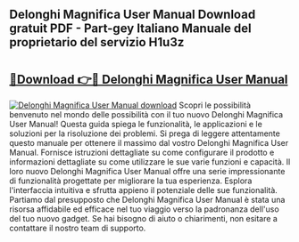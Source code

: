 ## Delonghi Magnifica User Manual Download gratuit PDF - Part-gey Italiano Manuale del proprietario del servizio H1u3z

# <h2><a href="http://dfcq0u.blite.top/?on=Delonghi+Magnifica+User+Manual">🔗Download 👉🔴 Delonghi Magnifica User Manual</a></h2>

[![Delonghi Magnifica User Manual download](https://i.imgur.com/lujVjoI.png)](http://dfcq0u.blite.top/?on=Delonghi+Magnifica+User+Manual)
Scopri le possibilità benvenuto nel mondo delle possibilità con il tuo nuovo Delonghi Magnifica User Manual! Questa guida spiega le funzionalità, le applicazioni e le soluzioni per la risoluzione dei problemi. Si prega di leggere attentamente questo manuale per ottenere il massimo dal vostro Delonghi Magnifica User Manual. Fornisce istruzioni dettagliate su come configurare il prodotto e informazioni dettagliate su come utilizzare le sue varie funzioni e capacità. Il loro nuovo Delonghi Magnifica User Manual offre una serie impressionante di funzionalità progettate per migliorare la tua esperienza. Esplora l'interfaccia intuitiva e sfrutta appieno il potenziale delle sue funzionalità. Partiamo dal presupposto che Delonghi Magnifica User Manual è stata una risorsa affidabile ed efficace nel tuo viaggio verso la padronanza dell'uso del tuo nuovo gadget. Se hai bisogno di aiuto o chiarimenti, non esitare a contattare il nostro team di supporto.
